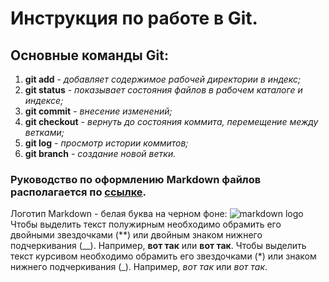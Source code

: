 # Инструкция по работе в Git. #
## Основные команды Git: ##
1. **git add** - *добавляет содержимое рабочей директории в индекс;*
2. **git status** - *показывает состояния файлов в рабочем каталоге и индексе;*
3. **git commit** - *внесение изменений;*
4. **git checkout** - *вернуть до состояния коммита, перемещение между ветками;*
5. **git log** - *просмотр истории коммитов;*
6. **git branch** - *создание новой ветки.*
### Руководство по оформлению **Markdown** файлов располагается по [ссылке](https://gist.github.com/Jekins/2bf2d0638163f1294637#Links).
Логотип Markdown - белая буква на черном фоне:
![markdown logo](https://encrypted-tbn0.gstatic.com/images?q=tbn:ANd9GcQm9wx_7_bdnZ6o-Am4MMhDCCGIXrZjQDef6ftFui_Yvg&s)
Чтобы выделить текст полужирным необходимо обрамить его двойными звездочками (**) или двойным знаком нижнего подчеркивания (__). Например, **вот так** или __вот так__.
Чтобы выделить текст курсивом необходимо обрамить его звездочками (*) или знаком нижнего подчеркивания (_). Например, *вот так* или _вот так_.